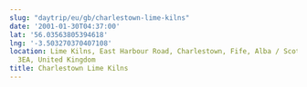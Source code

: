 ```yaml
---
slug: "daytrip/eu/gb/charlestown-lime-kilns"
date: '2001-01-30T04:37:00'
lat: '56.03563805394618'
lng: '-3.503270370407108'
location: Lime Kilns, East Harbour Road, Charlestown, Fife, Alba / Scotland, KY11
  3EA, United Kingdom
title: Charlestown Lime Kilns
---
```




